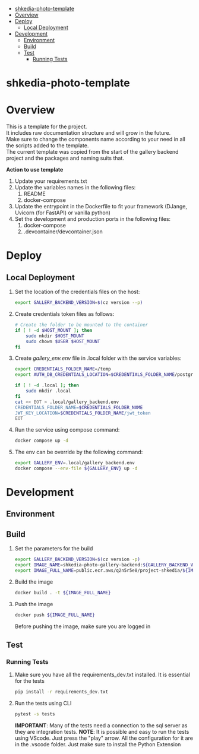 - [shkedia-photo-template](#shkedia-photo-template)
- [Overview](#overview)
- [Deploy](#deploy)
  - [Local Deployment](#local-deployment)
- [Development](#development)
  - [Environment](#environment)
  - [Build](#build)
  - [Test](#test)
    - [Running Tests](#running-tests)


# shkedia-photo-template
# Overview
This is a template for the project.  
It includes raw documentation structure and will grow in the future.  
Make sure to change the components name according to your need in all the scripts added to the template.  
The current template was copied from the start of the gallery backend project and the packages and naming suits that.

**Action to use template**
1. Update your requirements.txt
2. Update the variables names in the following files:
   1. README
   2. docker-compose
3. Update the entrypoint in the Dockerfile to fit your framework (DJange, Uvicorn (for FastAPI) or vanilla python)
4. Set the development and production ports in the following files:
   1. docker-compose
   2. .devcontainer/devcontainer.json


# Deploy
## Local Deployment
1. Set the location of the credentials files on the host:
    ```bash
    export GALLERY_BACKEND_VERSION=$(cz version --p)
    ```
1. Create credentials token files as follows:
    ```bash
    # Create the folder to be mounted to the container
    if [ ! -d $HOST_MOUNT ]; then
        sudo mkdir $HOST_MOUNT
        sudo chown $USER $HOST_MOUNT
    fi
1. Create *gallery_env.env* file in .local folder with the service variables:
    ```bash
    export CREDENTIALS_FOLDER_NAME=/temp
    export AUTH_DB_CREDENTIALS_LOCATION=$CREDENTIALS_FOLDER_NAME/postgres_credentials.json

    if [ ! -d .local ]; then
        sudo mkdir .local
    fi
    cat << EOT > .local/gallery_backend.env
    CREDENTIALS_FOLDER_NAME=$CREDENTIALS_FOLDER_NAME
    JWT_KEY_LOCATION=$CREDENTIALS_FOLDER_NAME/jwt_token
    EOT
    ```
1. Run the service using compose command:
    ```bash
    docker compose up -d
    ```
1. The env can be override by the following command:
    ```bash
    export GALLERY_ENV=.local/gallery_backend.env
    docker compose --env-file ${GALLERY_ENV} up -d
    ```

# Development
## Environment

## Build
1. Set the parameters for the build
    ```bash
    export GALLERY_BACKEND_VERSION=$(cz version -p)
    export IMAGE_NAME=shkedia-photo-gallery-backend:${GALLERY_BACKEND_VERSION}
    export IMAGE_FULL_NAME=public.ecr.aws/q2n5r5e8/project-shkedia/${IMAGE_NAME}
    ```
2. Build the image
    ```bash
    docker build . -t ${IMAGE_FULL_NAME}
    ```
3. Push the image
    ```bash
    docker push ${IMAGE_FULL_NAME}
    ```
    Before pushing the image, make sure you are logged in

## Test
### Running Tests
1. Make sure you have all the requirements_dev.txt installed. It is essential for the tests
    ```bash
    pip install -r requirements_dev.txt
    ```
1. Run the tests using CLI
    ```bash
    pytest -s tests
    ```
    **IMPORTANT**: Many of the tests need a connection to the sql server as they are integration tests.
**NOTE**: It is possible and easy to run the tests using VScode. Just press the "play" arrow. All the configuration for it are in the .vscode folder. Just make sure to install the Python Extension